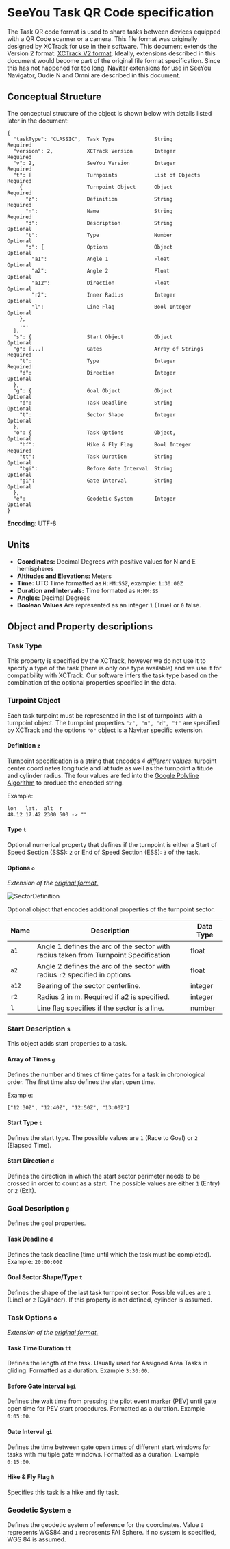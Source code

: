 # SeeYou Task QR Code specification

The Task QR code format is used to share tasks between devices equipped with a QR Code scanner or a camera. This file format was originally designed by XCTrack for use in their software. This document extends the Version 2 format: [XCTrack V2 format](https://xctrack.org/Competition_Interfaces.html). Ideally, extensions described in this document would become part of the original file format specification. Since this has not happened for too long, Naviter extensions for use in SeeYou Navigator, Oudie N and Omni are described in this document.


## Conceptual Structure

The conceptual structure of the object is shown below with details listed later in the document:

```
{
  "taskType": "CLASSIC",  Task Type             String            Required
  "version": 2,           XCTrack Version       Integer           Required
  "v": 2,                 SeeYou Version        Integer           Required
  "t": [                  Turnpoints            List of Objects   Required
    {                     Turnpoint Object      Object            Required
      "z":                Definition            String            Required
      "n":                Name                  String            Required
      "d":                Description           String            Optional 
      "t":                Type                  Number            Optional
      "o": {              Options               Object            Optional
        "a1":             Angle 1               Float             Optional
        "a2":             Angle 2               Float             Optional
        "a12":            Direction             Float             Optional
        "r2":             Inner Radius          Integer           Optional
        "l":              Line Flag             Bool Integer      Optional
    },
    ...
  ],
  "s": {                  Start Object          Object            Optional
  "g": [...]              Gates                 Array of Strings  Required      
    "t":                  Type                  Integer           Required
    "d":                  Direction             Integer           Optional
  },        
  "g": {                  Goal Object           Object            Optional
    "d":                  Task Deadline         String            Optional
    "t":                  Sector Shape          Integer           Optional
  },
  "o": {                  Task Options          Object,           Optional
    "hf":                 Hike & Fly Flag       Bool Integer      Required
    "tt":                 Task Duration         String            Optional
    "bgi":                Before Gate Interval  String            Optional
    "gi":                 Gate Interval         String            Optional
  },
  "e":                    Geodetic System       Integer           Optional
}
```

**Encoding**: UTF-8

## Units

- **Coordinates:** Decimal Degrees with positive values for N and E hemispheres
- **Altitudes and Elevations:** Meters
- **Time:** UTC Time formatted as `H:MM:SSZ`, example: `1:30:00Z`
- **Duration and Intervals:** Time formated as `H:MM:SS`
- **Angles:** Decimal Degrees
- **Boolean Values** Are represented as an integer `1` (True) or `0`  false.



## Object and Property descriptions

### Task Type 

This property is specified by the XCTrack, however we do not use it to specify a type of the task (there is only one type available) and we use it for compatibility with XCTrack. Our software infers the task type based on the combination of the optional properties specified in the data.

### Turpoint Object

Each task turpoint must be represented in the list of turnpoints with a turnpoint object. The turnpoint properties `"z", "n", "d", "t"` are specified by XCTrack and the options `"o"`  object is a Naviter specific extension.

#### Definition `z`

Turnpoint specification is a string that encodes *4 different values*: turpoint center coordinates longitude and latitude as well as the turnpoint altitude and cylinder radius. The four values are fed into the [Google Polyline Algorithm](https://developers.google.com/maps/documentation/utilities/polylinealgorithm) to produce the encoded string.

Example:

```
lon   lat.  alt  r  
48.12 17.42 2300 500 -> ""
```

#### Type `t`

Optional numerical property that defines if the turnpoint is either a Start of Speed Section (SSS): `2` or End of Speed Section (ESS): `3` of the task. 

#### Options `o`

*Extension of the [original format.](https://xctrack.org/Competition_Interfaces.html)*

![SectorDefinition](./images/SectorDefinition.png)

Optional object that encodes additional properties of the turnpoint sector. 

| Name  | Description                                                  | Data Type |
| ----- | ------------------------------------------------------------ | --------- |
| `a1`  | Angle 1 defines the arc of the sector with radius taken from Turnpoint Specification | float     |
| `a2`  | Angle 2 defines the arc of the sector with radius `r2` specified in options | float     |
| `a12` | Bearing of the sector centerline.                            | integer   |
| `r2`  | Radius 2 in m. Required if a2 is specified.                  | integer   |
| `l`   | Line flag specifies if the sector is a line.                 | number    |

### Start Description `s`

This object adds start properties to a task.

#### Array of Times `g`

Defines the number and times of time gates for a task in chronological order. The first time also defines the start open time.

Example:

```
["12:30Z", "12:40Z", "12:50Z", "13:00Z"]
```

#### Start Type `t`

Defines the start type. The possible values are `1` (Race to Goal) or `2` (Elapsed Time).

#### Start Direction `d`

Defines the direction in which the start sector perimeter needs to be crossed in order to count as a start. The possible values are either `1` (Entry) or `2` (Exit).

### Goal Description `g`

Defines the goal properties.

#### Task Deadline `d`

Defines the task deadline (time until which the task must be completed). Example: `20:00:00Z`

#### Goal Sector Shape/Type `t`

Defines the shape of the last task turnpoint sector. Possible values are `1` (Line) or `2` (Cylinder). If this property is not defined, cylinder is assumed.

### Task Options `o`

*Extension of the [original format.](https://xctrack.org/Competition_Interfaces.html)*

#### Task Time Duration  `tt`

Defines the length of the task. Usually used for Assigned Area Tasks in gliding. Formatted as a duration. Example `3:30:00`.

#### Before Gate Interval `bgi`

Defines the wait time from pressing the pilot event marker (PEV) until gate open time for PEV start procedures. Formatted as a duration. Example `0:05:00`.

#### Gate Interval `gi`

Defines the time between gate open times of different start windows for tasks with multiple gate windows. Formatted as a duration. Example `0:15:00`.

#### Hike & Fly Flag `h`

Specifies this task is a hike and fly task.

### Geodetic System `e`

Defines the geodetic system of reference for the coordinates. Value `0` represents WGS84 and `1` represents FAI Sphere. If no system is specified, WGS 84 is assumed.
